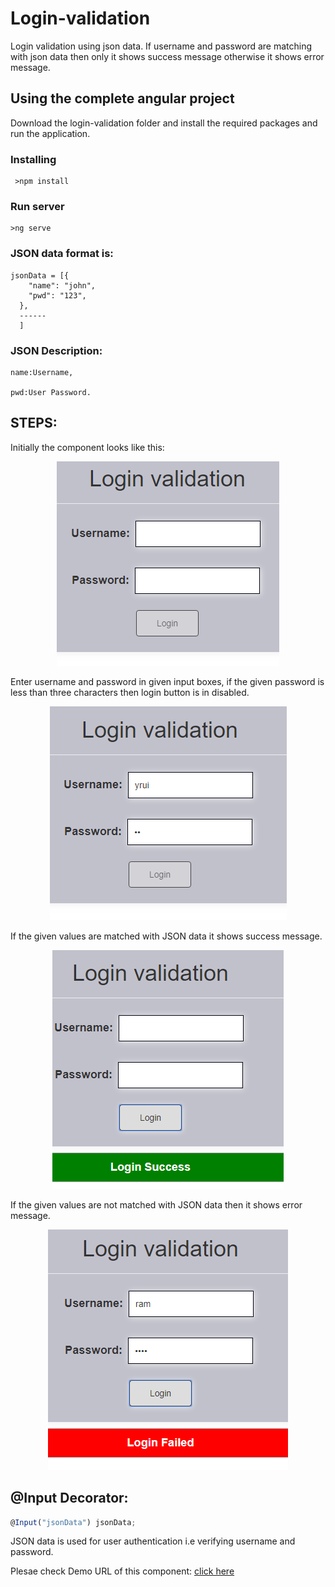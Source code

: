 

# Login-validation

Login validation using json data. If username and password are matching with json data then only it shows success message otherwise it shows error message.  

## Using the complete angular project
Download the login-validation folder and install the required packages and run the application.

### Installing

```
 >npm install
```
### Run server

```
>ng serve
```

### JSON data format is:

```
jsonData = [{
    "name": "john",
    "pwd": "123",
  },
  ------
  ]
```

### JSON Description:

```
name:Username,

pwd:User Password.
```

## STEPS:

Initially the component looks like this:  

<p align="center"><img src="login-validation/image/blank login.png"></p>

Enter username and password in given input boxes, if the given password is less than three characters then login button is in disabled.
 
<p align="center"><img src="login-validation/image/invalid login.png"></p>

 If the given values are matched with JSON data it shows success message.

<p align="center"><img src="login-validation/image/success.png"></p>

 If the given values are not matched with JSON data then it shows error message.
 
<p align="center"><img src="login-validation/image/fail.png"></p>


## @Input Decorator:

 ```typescript
 @Input("jsonData") jsonData;
 ```
 
 JSON data is used for user authentication i.e verifying username and password.

Plesae check Demo URL of this component: [click here](https://angular-5fvv5g-1tnvqt.stackblitz.io)

